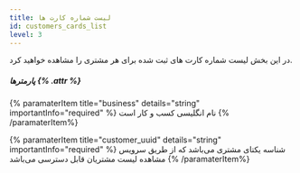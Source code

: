 ```yaml
---
title: لیست شماره کارت ها 
id: customers_cards_list
level: 3
---
```


در این بخش لیست شماره کارت های ثبت شده برای هر مشتری را مشاهده خواهید کرد.

##### پارمترها {% .attr %}

{% paramaterItem title="business" details="string" importantInfo="required" %}
نام انگلیسی کسب و کار است
{% /paramaterItem%}

{% paramaterItem title="customer_uuid" details="string" importantInfo="required" %}
شناسه یکتای مشتری می‌باشد که از طریق سرویس مشاهده لیست مشتریان قابل دسترسی می‌باشد
{% /paramaterItem%}
